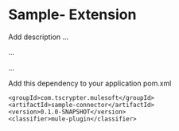 # Sample- Extension

Add description ...


...


...


Add this dependency to your application pom.xml

```
<groupId>com.tscrypter.mulesoft</groupId>
<artifactId>sample-connector</artifactId>
<version>0.1.0-SNAPSHOT</version>
<classifier>mule-plugin</classifier>
```
